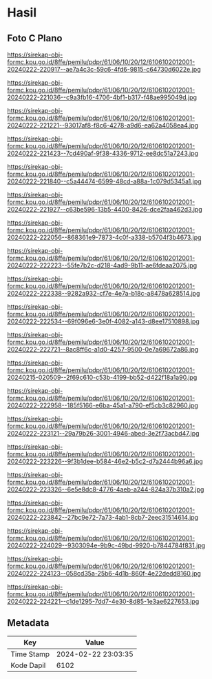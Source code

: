 # Hasil

## Foto C Plano

https://sirekap-obj-formc.kpu.go.id/8ffe/pemilu/pdpr/61/06/10/20/12/6106102012001-20240222-220917--ae7a4c3c-59c6-4fd6-9815-c64730d6022e.jpg

https://sirekap-obj-formc.kpu.go.id/8ffe/pemilu/pdpr/61/06/10/20/12/6106102012001-20240222-221036--c9a3fb16-4706-4bf1-b317-f48ae995049d.jpg

https://sirekap-obj-formc.kpu.go.id/8ffe/pemilu/pdpr/61/06/10/20/12/6106102012001-20240222-221221--93017af8-f8c6-4278-a9d6-ea62a4058ea4.jpg

https://sirekap-obj-formc.kpu.go.id/8ffe/pemilu/pdpr/61/06/10/20/12/6106102012001-20240222-221423--7cd490af-9f38-4336-9712-ee8dc51a7243.jpg

https://sirekap-obj-formc.kpu.go.id/8ffe/pemilu/pdpr/61/06/10/20/12/6106102012001-20240222-221840--c5a44474-6599-48cd-a88a-1c079d5345a1.jpg

https://sirekap-obj-formc.kpu.go.id/8ffe/pemilu/pdpr/61/06/10/20/12/6106102012001-20240222-221927--c63be596-13b5-4400-8426-dce2faa462d3.jpg

https://sirekap-obj-formc.kpu.go.id/8ffe/pemilu/pdpr/61/06/10/20/12/6106102012001-20240222-222056--868361e9-7873-4c0f-a338-b5704f3b4673.jpg

https://sirekap-obj-formc.kpu.go.id/8ffe/pemilu/pdpr/61/06/10/20/12/6106102012001-20240222-222223--55fe7b2c-d218-4ad9-9b11-ae6fdeaa2075.jpg

https://sirekap-obj-formc.kpu.go.id/8ffe/pemilu/pdpr/61/06/10/20/12/6106102012001-20240222-222338--9282a932-cf7e-4e7a-b18c-a8478a628514.jpg

https://sirekap-obj-formc.kpu.go.id/8ffe/pemilu/pdpr/61/06/10/20/12/6106102012001-20240222-222534--69f096e6-3e0f-4082-a143-d8ee17510898.jpg

https://sirekap-obj-formc.kpu.go.id/8ffe/pemilu/pdpr/61/06/10/20/12/6106102012001-20240222-222721--8ac8ff6c-a1d0-4257-9500-0e7a69672a86.jpg

https://sirekap-obj-formc.kpu.go.id/8ffe/pemilu/pdpr/61/06/10/20/12/6106102012001-20240215-020509--2f69c610-c53b-4199-bb52-d422f18a1a90.jpg

https://sirekap-obj-formc.kpu.go.id/8ffe/pemilu/pdpr/61/06/10/20/12/6106102012001-20240222-222958--185f5166-e6ba-45a1-a790-ef5cb3c82960.jpg

https://sirekap-obj-formc.kpu.go.id/8ffe/pemilu/pdpr/61/06/10/20/12/6106102012001-20240222-223121--29a79b26-3001-4946-abed-3e2f73acbd47.jpg

https://sirekap-obj-formc.kpu.go.id/8ffe/pemilu/pdpr/61/06/10/20/12/6106102012001-20240222-223226--9f3b1dee-b584-46e2-b5c2-d7a2444b96a6.jpg

https://sirekap-obj-formc.kpu.go.id/8ffe/pemilu/pdpr/61/06/10/20/12/6106102012001-20240222-223326--6e5e8dc8-4776-4aeb-a244-824a37b310a2.jpg

https://sirekap-obj-formc.kpu.go.id/8ffe/pemilu/pdpr/61/06/10/20/12/6106102012001-20240222-223842--27bc9e72-7a73-4ab1-8cb7-2eec31514614.jpg

https://sirekap-obj-formc.kpu.go.id/8ffe/pemilu/pdpr/61/06/10/20/12/6106102012001-20240222-224029--9303094e-9b9c-49bd-9920-b7844784f831.jpg

https://sirekap-obj-formc.kpu.go.id/8ffe/pemilu/pdpr/61/06/10/20/12/6106102012001-20240222-224123--058cd35a-25b6-4d1b-860f-4e22dedd8160.jpg

https://sirekap-obj-formc.kpu.go.id/8ffe/pemilu/pdpr/61/06/10/20/12/6106102012001-20240222-224221--c1de1295-7dd7-4e30-8d85-1e3ae6227653.jpg


## Metadata

| Key        | Value               |
| ---------- | ------------------- |
| Time Stamp | 2024-02-22 23:03:35 |
| Kode Dapil | 6102                |



